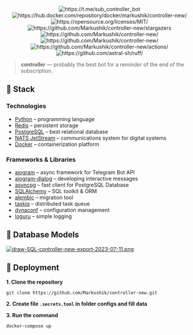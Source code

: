<p align="center">
<img src="https://img.shields.io/badge/Telegram-%40sub__controller__bot-blue?style=flat-square" alt="https://t.me/sub_controller_bot">
<img src="https://img.shields.io/badge/Docker%20Hub-controller--new-green?style=flat-square" alt="https://hub.docker.com/repository/docker/markushik/controller-new/">
<img src="https://img.shields.io/badge/License-MIT-green.svg?style=flat-square" alt="https://opensource.org/licenses/MIT/">
<img src="https://img.shields.io/github/stars/Markushik/controller-new.svg?style=flat-square" alt="https://github.com/Markushik/controller-new/stargazers">
<img src="https://img.shields.io/github/last-commit/Markushik/controller-new.svg?style=flat-square" alt="https://github.com/Markushik/controller-new/">
<img src="https://img.shields.io/github/repo-size/Markushik/controller-new.svg?style=flat-square" alt="https://github.com/Markushik/controller-new/">
<img src="https://github.com/Markushik/controller-new/actions/workflows/CI.yaml/badge.svg?style=flat-square" alt="https://github.com/Markushik/controller-new/actions/">
<img src="https://img.shields.io/endpoint?url=https://raw.githubusercontent.com/charliermarsh/ruff/main/assets/badge/v2.json?style=flat-square" alt="https://github.com/astral-sh/ruff/">

> **controller** — probably the best bot for a reminder of the end of the subscription.

## 🚀 Stack

### Technologies

- [Python](https://www.python.org/) – programming language
- [Redis](https://redis.io/) – persistent storage
- [PostgreSQL](https://www.postgresql.org/) – best relational database
- [NATS JetStream](https://nats.io/) – communications system for digital systems
- [Docker](https://www.docker.com/) – containerization platform

### Frameworks & Libraries

- [aiogram](https://github.com/aiogram/aiogram) – async framework for Telegram Bot API
- [aiogram-dialog](https://github.com/Tishka17/aiogram_dialog) – developing interactive messages
- [asyncpg](https://github.com/MagicStack/asyncpg) – fast client for PostgreSQL Database
- [SQLAlchemy](https://github.com/sqlalchemy/sqlalchemy) – SQL toolkit & ORM
- [alembic](https://github.com/sqlalchemy/alembic) – migration tool
- [taskiq](https://github.com/taskiq-python/taskiq) – distributed task queue
- [dynaconf](https://github.com/dynaconf/dynaconf) – configuration management
- [loguru](https://github.com/Delgan/loguru) – simple logging

## 🐘 Database Models

[![draw-SQL-controller-new-export-2023-07-11.png](https://i.postimg.cc/mrJwFkqj/draw-SQL-controller-new-export-2023-07-11.png)](https://drawsql.app/teams/marqezs-team/diagrams/controller-new)

## 🐋 Deployment

**1. Clone the repository**

```
git clone https://github.com/Markushik/controller-new.git
```

**2. Create file `.secrets.toml` in folder configs and fill data**

**3. Run the command**

```
docker-compose up
```